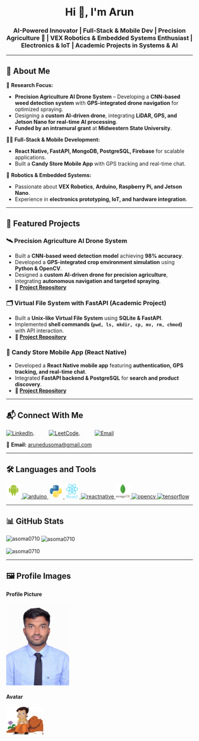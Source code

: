 <h1 align="center">Hi 👋, I'm Arun</h1>
<h3 align="center">AI-Powered Innovator | Full-Stack & Mobile Dev | Precision Agriculture 🚀 | VEX Robotics & Embedded Systems Enthusiast | Electronics & IoT | Academic Projects in Systems & AI</h3>



---

## 🚀 About Me  

🔭 **Research Focus:**  
- **Precision Agriculture AI Drone System** – Developing a **CNN-based weed detection system** with **GPS-integrated drone navigation** for optimized spraying.  
- Designing a **custom AI-driven drone**, integrating **LiDAR, GPS, and Jetson Nano for real-time AI processing**.  
- **Funded by an intramural grant** at **Midwestern State University**.  

👨‍💻 **Full-Stack & Mobile Development:**  
- **React Native, FastAPI, MongoDB, PostgreSQL, Firebase** for scalable applications.  
- Built a **Candy Store Mobile App** with GPS tracking and real-time chat.  

🤖 **Robotics & Embedded Systems:**  
- Passionate about **VEX Robotics**, **Arduino, Raspberry Pi, and Jetson Nano**.  
- Experience in **electronics prototyping, IoT, and hardware integration**.  

---

## 📌 Featured Projects  

### 🛰️ **Precision Agriculture AI Drone System**  
- Built a **CNN-based weed detection model** achieving **98% accuracy**.  
- Developed a **GPS-integrated crop environment simulation** using **Python & OpenCV**.  
- Designed a **custom AI-driven drone for precision agriculture**, integrating **autonomous navigation and targeted spraying**.  
- **🔗 [Project Repository](https://github.com/asoma0710/PrecisionAgriculture_Research)**  

### 🗂️ **Virtual File System with FastAPI** (Academic Project)  
- Built a **Unix-like Virtual File System** using **SQLite & FastAPI**.  
- Implemented **shell commands (`pwd, ls, mkdir, cp, mv, rm, chmod`)** with API interaction.  
- **🔗 [Project Repository](https://github.com/asoma0710/5143-Opsys)**  

### 📱 **Candy Store Mobile App (React Native)**  
- Developed a **React Native mobile app** featuring **authentication, GPS tracking, and real-time chat**.  
- Integrated **FastAPI backend & PostgreSQL** for **search and product discovery**.  
- **🔗 [Project Repository](https://github.com/asoma0710/5373-MobileApps)**  

---

## 📬 Connect With Me  

<p align="left">
    <a href="https://www.linkedin.com/in/arun-soma-55a9a4142" target="_blank" style="margin-right: 20px;">
        <img align="center" src="https://raw.githubusercontent.com/rahuldkjain/github-profile-readme-generator/master/src/images/icons/Social/linked-in-alt.svg" alt="LinkedIn" height="30" width="40" />
    </a>  
    &nbsp;&nbsp;&nbsp;&nbsp;
    <a href="https://www.leetcode.com/asoma0710" target="_blank" style="margin-right: 20px;">
        <img align="center" src="https://raw.githubusercontent.com/rahuldkjain/github-profile-readme-generator/master/src/images/icons/Social/leet-code.svg" alt="LeetCode" height="30" width="40" />
    </a>
    &nbsp;&nbsp;&nbsp;&nbsp;
    <a href="mailto:arunedusoma@gmail.com" target="_blank">
        <img align="center" src="https://raw.githubusercontent.com/simple-icons/simple-icons/master/icons/gmail.svg" alt="Email" height="30" width="40" />
    </a>
</p>


📧 **Email:** [arunedusoma@gmail.com](mailto:arunedusoma@gmail.com)  

---

## 🛠️ Languages and Tools  

<p align="left">  
<a href="https://developer.android.com" target="_blank" rel="noreferrer"> <img src="https://raw.githubusercontent.com/devicons/devicon/master/icons/android/android-original-wordmark.svg" alt="android" width="40" height="40"/> </a>  
<a href="https://www.arduino.cc/" target="_blank" rel="noreferrer"> <img src="https://cdn.worldvectorlogo.com/logos/arduino-1.svg" alt="arduino" width="40" height="40"/> </a>  
<a href="https://www.python.org" target="_blank" rel="noreferrer"> <img src="https://raw.githubusercontent.com/devicons/devicon/master/icons/python/python-original.svg" alt="python" width="40" height="40"/> </a>  
<a href="https://reactjs.org/" target="_blank" rel="noreferrer"> <img src="https://raw.githubusercontent.com/devicons/devicon/master/icons/react/react-original-wordmark.svg" alt="react" width="40" height="40"/> </a>  
<a href="https://reactnative.dev/" target="_blank" rel="noreferrer"> <img src="https://reactnative.dev/img/header_logo.svg" alt="reactnative" width="40" height="40"/> </a>  
<a href="https://www.mongodb.com/" target="_blank" rel="noreferrer"> <img src="https://raw.githubusercontent.com/devicons/devicon/master/icons/mongodb/mongodb-original-wordmark.svg" alt="mongodb" width="40" height="40"/> </a>  
<a href="https://opencv.org/" target="_blank" rel="noreferrer"> <img src="https://www.vectorlogo.zone/logos/opencv/opencv-icon.svg" alt="opencv" width="40" height="40"/> </a>  
<a href="https://www.tensorflow.org" target="_blank" rel="noreferrer"> <img src="https://www.vectorlogo.zone/logos/tensorflow/tensorflow-icon.svg" alt="tensorflow" width="40" height="40"/> </a>  
</p>  

---

## 📊 GitHub Stats  

<p><img align="left" src="https://github-readme-stats.vercel.app/api/top-langs?username=asoma0710&show_icons=true&locale=en&layout=compact" alt="asoma0710" /></p>  

<p>&nbsp;<img align="center" src="https://github-readme-stats.vercel.app/api?username=asoma0710&show_icons=true&locale=en" alt="asoma0710" /></p>  

<p><img align="center" src="https://github-readme-streak-stats.herokuapp.com/?user=asoma0710&" alt="asoma0710" /></p>  

---

## 🖼️ Profile Images  

#### **Profile Picture**  
<img src="https://github.com/asoma0710/asoma0710/blob/main/photo_passsize.jpg" width="170">  

#### **Avatar**  
<img src="https://github.com/asoma0710/asoma0710/blob/main/chotaBheem.jpg" width="100">  

